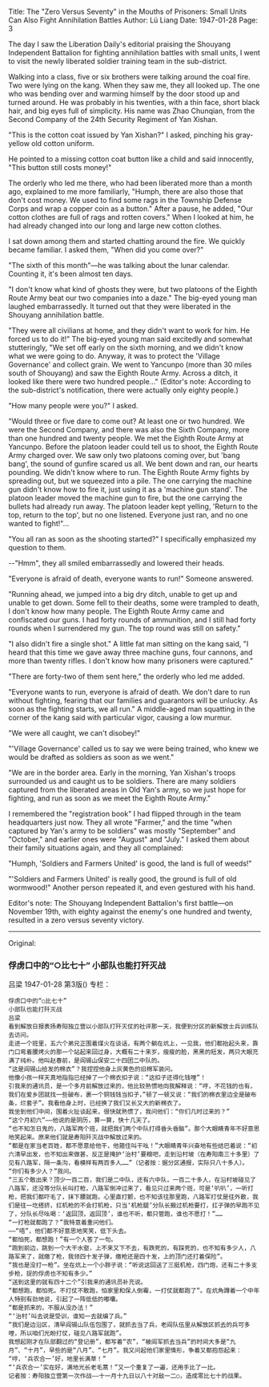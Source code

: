 Title: The "Zero Versus Seventy" in the Mouths of Prisoners: Small Units Can Also Fight Annihilation Battles
Author: Lü Liang
Date: 1947-01-28
Page: 3

The day I saw the Liberation Daily's editorial praising the Shouyang Independent Battalion for fighting annihilation battles with small units, I went to visit the newly liberated soldier training team in the sub-district.

Walking into a class, five or six brothers were talking around the coal fire. Two were lying on the kang. When they saw me, they all looked up. The one who was bending over and warming himself by the door stood up and turned around. He was probably in his twenties, with a thin face, short black hair, and big eyes full of simplicity. His name was Zhao Chunqian, from the Second Company of the 24th Security Regiment of Yan Xishan.

"This is the cotton coat issued by Yan Xishan?" I asked, pinching his gray-yellow old cotton uniform.

He pointed to a missing cotton coat button like a child and said innocently, "This button still costs money!"

The orderly who led me there, who had been liberated more than a month ago, explained to me more familiarly, "Humph, there are also those that don't cost money. We used to find some rags in the Township Defense Corps and wrap a copper coin as a button." After a pause, he added, "Our cotton clothes are full of rags and rotten covers." When I looked at him, he had already changed into our long and large new cotton clothes.

I sat down among them and started chatting around the fire. We quickly became familiar. I asked them, "When did you come over?"

"The sixth of this month"—he was talking about the lunar calendar. Counting it, it's been almost ten days.

"I don't know what kind of ghosts they were, but two platoons of the Eighth Route Army beat our two companies into a daze." The big-eyed young man laughed embarrassedly. It turned out that they were liberated in the Shouyang annihilation battle.

"They were all civilians at home, and they didn't want to work for him. He forced us to do it!" The big-eyed young man said excitedly and somewhat stutteringly, "We set off early on the sixth morning, and we didn't know what we were going to do. Anyway, it was to protect the 'Village Governance' and collect grain. We went to Yancunpo (more than 30 miles south of Shouyang) and saw the Eighth Route Army. Across a ditch, it looked like there were two hundred people..." (Editor's note: According to the sub-district's notification, there were actually only eighty people.)

"How many people were you?" I asked.

"Would three or five dare to come out? At least one or two hundred. We were the Second Company, and there was also the Sixth Company, more than one hundred and twenty people. We met the Eighth Route Army at Yancunpo. Before the platoon leader could tell us to shoot, the Eighth Route Army charged over. We saw only two platoons coming over, but 'bang bang', the sound of gunfire scared us all. We bent down and ran, our hearts pounding. We didn't know where to run. The Eighth Route Army fights by spreading out, but we squeezed into a pile. The one carrying the machine gun didn't know how to fire it, just using it as a 'machine gun stand'. The platoon leader moved the machine gun to fire, but the one carrying the bullets had already run away. The platoon leader kept yelling, 'Return to the top, return to the top', but no one listened. Everyone just ran, and no one wanted to fight!"...

"You all ran as soon as the shooting started?" I specifically emphasized my question to them.

--"Hmm", they all smiled embarrassedly and lowered their heads.

"Everyone is afraid of death, everyone wants to run!" Someone answered.

"Running ahead, we jumped into a big dry ditch, unable to get up and unable to get down. Some fell to their deaths, some were trampled to death, I don't know how many people. The Eighth Route Army came and confiscated our guns. I had forty rounds of ammunition, and I still had forty rounds when I surrendered my gun. The top round was still on safety."

"I also didn't fire a single shot." A little fat man sitting on the kang said, "I heard that this time we gave away three machine guns, four cannons, and more than twenty rifles. I don't know how many prisoners were captured."

"There are forty-two of them sent here," the orderly who led me added.

"Everyone wants to run, everyone is afraid of death. We don't dare to run without fighting, fearing that our families and guarantors will be unlucky. As soon as the fighting starts, we all run." A middle-aged man squatting in the corner of the kang said with particular vigor, causing a low murmur.

"We were all caught, we can't disobey!"

"'Village Governance' called us to say we were being trained, who knew we would be drafted as soldiers as soon as we went."

"We are in the border area. Early in the morning, Yan Xishan's troops surrounded us and caught us to be soldiers. There are many soldiers captured from the liberated areas in Old Yan's army, so we just hope for fighting, and run as soon as we meet the Eighth Route Army."

I remembered the "registration book" I had flipped through in the team headquarters just now. They all wrote "Farmer," and the time "when captured by Yan's army to be soldiers" was mostly "September" and "October," and earlier ones were "August" and "July." I asked them about their family situations again, and they all complained:

"Humph, 'Soldiers and Farmers United' is good, the land is full of weeds!"

"'Soldiers and Farmers United' is really good, the ground is full of old wormwood!" Another person repeated it, and even gestured with his hand.

Editor's note: The Shouyang Independent Battalion's first battle—on November 19th, with eighty against the enemy's one hundred and twenty, resulted in a zero versus seventy victory.



<hr /> 

Original: 


### 俘虏口中的“○比七十”  小部队也能打歼灭战
吕梁
1947-01-28
第3版()
专栏：

    俘虏口中的“○比七十”
    小部队也能打歼灭战
    吕梁
    看到解放日报表扬寿阳独立营以小部队打歼灭仗的社评那一天，我便到分区的新解放士兵训练队去访问。
    走进一个班里，五六个弟兄正围着煤火在谈话，有两个躺在炕上，一见我，他们都抬起头来，靠门口弯着腰烤火的那一个站起来回过身，大概有二十来岁，瘦瘦的脸，黑黑的短发，两只大眼充满了纯朴。他叫赵春前，是阎锡山保安二十四团二中队的。
    “这是阎锡山给发的棉衣”？我捏捏他身上灰黄色的旧棉军装问。
    他像小孩一样天真地指指已经掉了一个棉衣扣子说：“这扣子还得化钱哩”！
    引我来的通讯员，是一个多月前解放过来的，他比较熟惯地向我解释说：“哼，不花钱的也有，我们在爱乡团就找一些破布，裹一个铜钱钱当扣子，”顿了一顿又说：“我们的棉衣里边全是破布条，烂套子”。我看他身上时，已经换了我们又长又大的新棉衣了。
    我坐到他们中间，围着火扯谈起来，很快就熟惯了，我问他们：“你们几时过来的？”
    “这个月初六”——他说的是阴历，算一算，快十几天了。
    “也不知怎日鬼的，八路军两个班，就把我们两个中队打得昏头昏脑”。那个大眼睛青年不好意思地笑起来。原来他们就是寿阳歼灭战中解放过来的。
    “都是在家当老百姓，都不愿意给他干，他箍住叫干吆！”大眼睛青年兴奋地有些结巴着说：“初六清早出发，也不知出来做甚，反正是掩护‘治村’要粮吧，走到沿村坡（在寿阳南三十多里）了见有八路军，隔一条沟，看模样有两百多人……”（记者按：据分区通报，实际只八十多人）。
    “你们有多少人？”我问。
    “三五个敢出来？顶少一百二百，我们是二中队，还有六中队，一百二十多人，在沿村坡碰见了八路军，还没等分队长叫打枪，八路军倒冲过来了，看见只过来两个班，可是‘叭叭’，一听打枪，把我们都吓毛了，抹下腰就跑，心里直打颤，也不知该往那里跑，八路军打仗是往外散，我们是往一圪搭挤，扛机枪的不会打机枪，只当‘机枪腿’分队长搬过机枪要打，扛子弹的早跑不见了，分队长尽吆喝：‘返回顶，返回顶’，谁也不听，都只管跑，谁也不愿打！”……
    “一打枪就都跑了？”我特意着重问他们。
    ——“唔”，他们都不好意思地笑笑，低下头去。
    “都怕死，都想跑！”有一个人答了一句。
    “跑到前边，跳到一个大干水壑，上不来又下不去，有跌死的，有踩死的，也不知有多少人，八路军来了，就缴了枪，我领四十发子弹，缴枪还是四十发，上的顶门还打着保险”。
    “我也是没打一枪”。坐在炕上一个小胖子说：“听说这回送了三挺机枪，四门炮，还有二十多支步枪，捉的俘虏也不知有多少。”
    “送到这里的就有四十二个”引我来的通讯员补充说。
    “都想跑，都怕死。不打仗不敢跑，怕家里和保人倒霉，一打仗就都跑了”。在炕角蹲着一个中年人特别有劲地说，引起了一阵低低的嘟囔。
    “都是抓来的，不服从没办法！”
    “‘治村’叫去说是受训，谁知一去就编了兵。”
    “我们是边沿区，清早阎锡山队伍包围了，就抓去当了兵，老阎队伍里从解放区抓去的兵可多哩，所以咱们光盼打仗，碰见八路军就跑”。
    我想起刚才在队部翻过的“登记册”，都写着“农”，“被阎军抓去当兵”的时间大多是“九月”、“十月”，早些的是“八月”、“七月”。我又问起他们家里情形，争着又都抱怨起来：
    “哼，‘兵农合一’好，地里长满草！”
    “‘兵农合一’实在好，满地光长老毛蒿！”又一个重复了一遍，还用手比了一比。
    记者按：寿阳独立营第一次作战——十一月十九日以八十对敌一二○，造成零比七十的战果。
